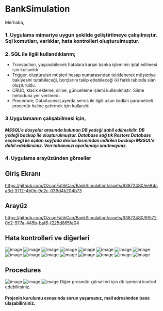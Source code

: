 # BankSimulation

Merhaba,

### 1. Uygulama mimariye uygun şekilde geliştirilmeye çalışılmıştır. Sql komutları, varlıklar, hata kontrolleri oluşturulmuştur.


### 2. SQL ile ilgili kullandıklarım;

* Transaction, yaşanabilecek hatalara karşın banka işleminin iptal edilmesi için kullanıldı
* Trigger, oluşturulan müşteri hesap numarasından tetiklenerek müşteriye bakiyesini tutabileceği, borçlarını takip edebileceği iki farklı tabloda alan oluşturuldu.
* CRUD, klasik ekleme, silme, güncelleme işlemi kullanılmıştır. Silme metoduna yer verilmedi.
* Procedure, DataAccessLayerda servis ile ilgili uzun kodları parametreli procedür haline getirmek için kullanıldı.

### 3.Uygulamanın çalışabilmesi için, 

##### MSSQL'e dosyalar arasında bulunan DB yedeği dahil edilmelidir. DB yedeği backup ile oluşturulmuştur. Database sağ tık Restore Database seçeneği ile açılan sayfada device kısmından indirilen backupı MSSQL'e dahil edebilirsiniz. Veri tabanınızı ayarlamayı unutmayınız.



### 4. Uygulama arayüzünden görseller

##  Giriş Ekranı

https://github.com/OzcanFatihCan/BankSimulation/assets/93872480/ee84ca3d-37f2-4b0b-9c2c-039d4b204b73

##  Arayüz

https://github.com/OzcanFatihCan/BankSimulation/assets/93872480/9f5720c2-977a-445b-baf6-f225d865fa04

##  Hata kontrolleri ve diğerleri

![image](https://github.com/OzcanFatihCan/BankSimulation/assets/93872480/6218c46c-65ff-4e09-bf72-f1e6a9cde7e0)
![image](https://github.com/OzcanFatihCan/BankSimulation/assets/93872480/d00f24e6-e635-448c-b597-4bd2491ca277)
![image](https://github.com/OzcanFatihCan/BankSimulation/assets/93872480/5f913e30-d072-4175-9cf5-ec18f9399b21)
![image](https://github.com/OzcanFatihCan/BankSimulation/assets/93872480/d0b0229b-b69c-4235-ac3f-03e6ba406050)
![image](https://github.com/OzcanFatihCan/BankSimulation/assets/93872480/c3ed2063-9879-42bc-9a7b-f56fd5b80ac0)
![image](https://github.com/OzcanFatihCan/BankSimulation/assets/93872480/8665c43f-501d-4361-a8b0-6fa0a5294304)
![image](https://github.com/OzcanFatihCan/BankSimulation/assets/93872480/51aba139-a5ab-4bce-963e-921f4df8a25f)
![image](https://github.com/OzcanFatihCan/BankSimulation/assets/93872480/ccca61cc-9976-4be6-844e-b0dd8a22b44d)
![image](https://github.com/OzcanFatihCan/BankSimulation/assets/93872480/ccbe5a76-c6da-4a9d-8aad-c9a3528597ae)
![image](https://github.com/OzcanFatihCan/BankSimulation/assets/93872480/c40cb477-aa53-4062-bd58-962a0fb3a41e)
![image](https://github.com/OzcanFatihCan/BankSimulation/assets/93872480/1a3b2076-422d-4520-84a7-f7687752a47e)
![image](https://github.com/OzcanFatihCan/BankSimulation/assets/93872480/6179f189-9cb9-4590-a5eb-a3f3c72517d8)
![image](https://github.com/OzcanFatihCan/BankSimulation/assets/93872480/aceb4eb4-f495-4d7b-b6d4-f3f66c416aee)
![image](https://github.com/OzcanFatihCan/BankSimulation/assets/93872480/330e403b-3506-4ac2-92b4-2586f5386e2e)
![image](https://github.com/OzcanFatihCan/BankSimulation/assets/93872480/04b6b654-5121-44b7-ae60-8f498c7487f5)
![image](https://github.com/OzcanFatihCan/BankSimulation/assets/93872480/6eb937a8-55a7-479d-a209-24608dc6e5e8)

##  Procedures

![image](https://github.com/OzcanFatihCan/BankSimulation/assets/93872480/4413b457-0f50-46ee-837c-5c5a3b1a0252)
![image](https://github.com/OzcanFatihCan/BankSimulation/assets/93872480/68e91a2e-2e21-4277-83ae-d1296c3bea98)
![image](https://github.com/OzcanFatihCan/BankSimulation/assets/93872480/0979fa81-29db-4d51-9805-2eef7b727f25)
Diğer prosedür görselleri için db içerisini kontrol edebilirsiniz.

#### Projenin kurulumu esnasında sorun yaşarsanız, mail adresimden bana ulaşabilirsiniz.










